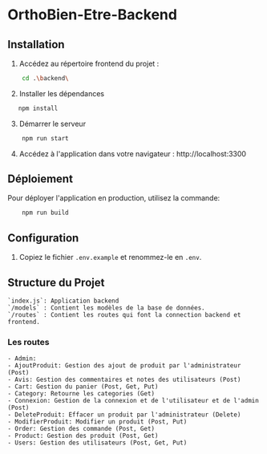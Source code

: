 # OrthoBien-Etre-Backend

## Installation

1. Accédez au répertoire frontend du projet :

```bash
    cd .\backend\
```

2. Installer les dépendances

```bash
   npm install
```

3. Démarrer le serveur

```bash
    npm run start
```

4. Accédez à l'application dans votre navigateur : http://localhost:3300

## Déploiement

Pour déployer l'application en production, utilisez la commande:

```bash
    npm run build
```

## Configuration

1. Copiez le fichier `.env.example` et renommez-le en `.env`.

## Structure du Projet
    `index.js`: Application backend
    `/models` : Contient les modèles de la base de données.
    `/routes` : Contient les routes qui font la connection backend et frontend.

### Les routes
    - Admin: 
    - AjoutProduit: Gestion des ajout de produit par l'administrateur (Post)
    - Avis: Gestion des commentaires et notes des utilisateurs (Post)
    - Cart: Gestion du panier (Post, Get, Put)
    - Category: Retourne les categories (Get)
    - Connexion: Gestion de la connexion et de l'utilisateur et de l'admin (Post)
    - DeleteProduit: Effacer un produit par l'administrateur (Delete)
    - ModifierProduit: Modifier un produit (Post, Put)
    - Order: Gestion des commande (Post, Get)
    - Product: Gestion des produit (Post, Get)
    - Users: Gestion des utilisateurs (Post, Get, Put)


        

